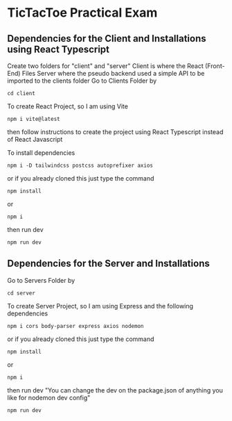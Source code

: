 # TicTacToe Practical Exam

## Dependencies for the Client and Installations using React Typescript
Create two folders for "client" and "server"
Client is where the React (Front-End) Files
Server where the pseudo backend used a simple API to be imported to the clients folder
Go to Clients Folder by

```
cd client
```

To create React Project, so I am using Vite

```
npm i vite@latest
```
then follow instructions to create the project using React Typescript instead of React Javascript

To install dependencies

```
npm i -D tailwindcss postcss autoprefixer axios
```

or if you already cloned this just type the command

```
npm install
```

or

```
npm i
```

then run dev

```
npm run dev
```

## Dependencies for the Server and Installations

Go to Servers Folder by

```
cd server
```

To create Server Project, so I am using Express and the following dependencies

```
npm i cors body-parser express axios nodemon
```

or if you already cloned this just type the command

```
npm install
```

or

```
npm i
```

then run dev "You can change the dev on the package.json of anything you like for nodemon dev config"

```
npm run dev
```
